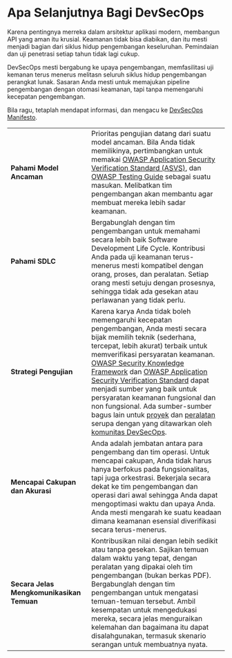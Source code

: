 # Apa Selanjutnya Bagi DevSecOps

Karena pentingnya merreka dalam arsitektur aplikasi modern, membangun API yang
aman itu krusial. Keamanan tidak bisa diabikan, dan itu mesti menjadi bagian
dari siklus hidup pengembangan keseluruhan. Pemindaian dan uji penetrasi
setiap tahun tidak lagi cukup.

DevSecOps mesti bergabung ke upaya pengembangan, memfasilitasi uji kemanan
terus menerus melitasn seluruh siklus hidup pengembangan perangkat lunak. 
Sasaran Anda mesti untuk memajukan pipeline pengembangan dengan otomasi
keamanan, tapi tanpa memengaruhi kecepatan pengembangan.

Bila ragu, tetaplah mendapat informasi, dan mengacu ke [DevSecOps Manifesto][1].

| | |
|-|-|
| **Pahami Model Ancaman** | Prioritas pengujian datang dari suatu model ancaman. Bila Anda tidak memilikinya, pertimbangkan untuk memakai [OWASP Application Security Verification Standard (ASVS)][2], dan [OWASP Testing Guide][3] sebagai suatu masukan. Melibatkan tim pengembangan akan membantu agar membuat mereka lebih sadar keamanan. |
| **Pahami SDLC** | Bergabunglah dengan tim pengembangan untuk memahami secara lebih baik Software Development Life Cycle. Kontribusi Anda pada uji keamanan terus-menerus mesti kompatibel dengan orang, proses, dan peralatan. Setiap orang mesti setuju dengan prosesnya, sehingga tidak ada gesekan atau perlawanan yang tidak perlu. |
| **Strategi Pengujian** | Karena karya Anda tidak boleh memengaruhi kecepatan pengembangan, Anda mesti secara bijak memilih teknik (sederhana, tercepat, lebih akurat) terbaik untuk memverifikasi persyaratan keamanan. [OWASP Security Knowledge Framework][4] dan [OWASP Application Security Verification Standard][2] dapat menjadi sumber yang baik untuk persyaratan keamanan fungsional dan non fungsional. Ada sumber-sumber bagus lain untuk [proyek][5] dan [peralatan][6] serupa dengan yang ditawarkan oleh [komunitas DevSecOps][7]. |
| **Mencapai Cakupan dan Akurasi** | Anda adalah jembatan antara para pengembang dan tim operasi. Untuk mencapai cakupan, Anda tidak harus hanya berfokus pada fungsionalitas, tapi juga orkestrasi. Bekerjala secara dekat ke tim pengembangan dan operasi dari awal sehingga Anda dapat mengoptimasi waktu dan upaya Anda. Anda mesti mengarah ke suatu keadaan dimana keamanan esensial diverifikasi secara terus-menerus. |
| **Secara Jelas Mengkomunikasikan Temuan** | Kontribusikan nilai dengan lebih sedikit atau tanpa gesekan. Sajikan temuan dalam waktu yang tepat, dengan peralatan yang dipakai oleh tim pengembangan (bukan berkas PDF). Bergabunglah dengan tim pengembangan untuk mengatasi temuan-temuan tersebut. Ambil kesempatan untuk mengedukasi mereka, secara jelas menguraikan kelemahan dan bagaimana itu dapat disalahgunakan, termasuk skenario serangan untuk membuatnya nyata. |

[1]: https://www.devsecops.org/
[2]: https://owasp.org/www-project-application-security-verification-standard/
[3]: https://owasp.org/www-project-web-security-testing-guide/
[4]: https://owasp.org/www-project-security-knowledge-framework/
[5]: http://devsecops.github.io/
[6]: https://github.com/devsecops/awesome-devsecops
[7]: http://devsecops.org
